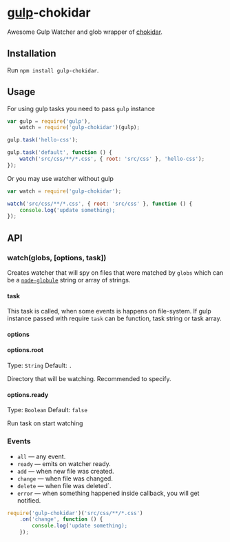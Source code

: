 [gulp](https://github.com/gulpjs/gulp)-chokidar
=============

Awesome Gulp Watcher and glob wrapper of [chokidar](https://github.com/paulmillr/chokidar).

## Installation

Run `npm install gulp-chokidar`.

## Usage

For using gulp tasks you need to pass `gulp` instance

```js
var gulp = require('gulp'),
    watch = require('gulp-chokidar')(gulp);

gulp.task('hello-css');

gulp.task('default', function () {
    watch('src/css/**/*.css', { root: 'src/css' }, 'hello-css');
});
```

Or you may use watcher without gulp

```js
var watch = require('gulp-chokidar');

watch('src/css/**/*.css', { root: 'src/css' }, function () {
	console.log('update something);
});

```

## API

### watch(globs, [options, task])

Creates watcher that will spy on files that were matched by `globs` which can be a
[`node-globule`](https://github.com/cowboy/node-globule) string or array of strings.

#### task

This task is called, when some events is happens on file-system.
If gulp instance passed with require `task` can be function, task string or task array.

#### options

#### options.root
Type: `String`
Default: `.`

Directory that will be watching. Recommended to specify.

#### options.ready
Type: `Boolean`
Default: `false`

Run task on start watching

### Events

 * `all` — any event.
 * `ready` — emits on watcher ready.
 * `add` — when new file was created.
 * `change` — when file was changed.
 * `delete` — when file was deleted`.
 * `error` — when something happened inside callback, you will get notified.


```js
require('gulp-chokidar')('src/css/**/*.css')
	.on('change', function () {
		console.log('update something);
	});

```
